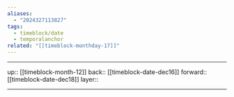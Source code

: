 ```yaml
---
aliases:
  - "2024327113827"
tags:
  - timeblock/date
  - temporalanchor
related: "[[timeblock-monthday-17]]"
---
```




***

up:: [[timeblock-month-12]]
back:: [[timeblock-date-dec16]]
forward:: [[timeblock-date-dec18]]
layer:: 

***

